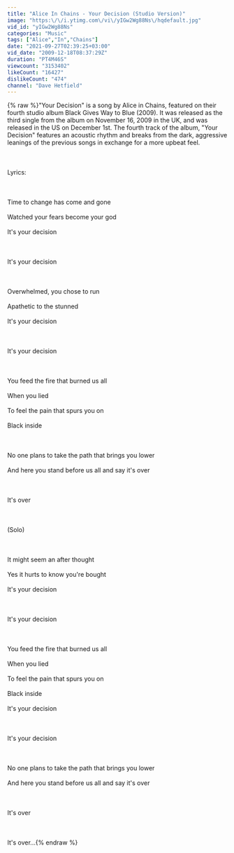 ```yaml
---
title: "Alice In Chains - Your Decision (Studio Version)"
image: "https:\/\/i.ytimg.com\/vi\/yIGw2Wg88Ns\/hqdefault.jpg"
vid_id: "yIGw2Wg88Ns"
categories: "Music"
tags: ["Alice","In","Chains"]
date: "2021-09-27T02:39:25+03:00"
vid_date: "2009-12-18T08:37:29Z"
duration: "PT4M46S"
viewcount: "3153402"
likeCount: "16427"
dislikeCount: "474"
channel: "Dave Hetfield"
---
```

{% raw %}&quot;Your Decision&quot; is a song by Alice in Chains, featured on their fourth studio album Black Gives Way to Blue (2009). It was released as the third single from the album on November 16, 2009 in the UK, and was released in the US on December 1st. The fourth track of the album, &quot;Your Decision&quot; features an acoustic rhythm and breaks from the dark, aggressive leanings of the previous songs in exchange for a more upbeat feel.<br /><br /><br /><br />Lyrics:<br /><br /><br /><br />Time to change has come and gone<br /><br />Watched your fears become your god<br /><br />It's your decision<br /><br /><br /><br />It's your decision<br /><br /><br /><br />Overwhelmed, you chose to run<br /><br />Apathetic to the stunned<br /><br />It's your decision<br /><br /><br /><br />It's your decision<br /><br /><br /><br />You feed the fire that burned us all<br /><br />When you lied<br /><br />To feel the pain that spurs you on<br /><br />Black inside<br /><br /><br /><br />No one plans to take the path that brings you lower<br /><br />And here you stand before us all and say it's over<br /><br /><br /><br />It's over<br /><br /><br /><br />(Solo)<br /><br /><br /><br />It might seem an after thought<br /><br />Yes it hurts to know you're bought<br /><br />It's your decision<br /><br /><br /><br />It's your decision<br /><br /><br /><br />You feed the fire that burned us all<br /><br />When you lied<br /><br />To feel the pain that spurs you on<br /><br />Black inside<br /><br />It's your decision<br /><br /><br /><br />It's your decision<br /><br /><br /><br />No one plans to take the path that brings you lower<br /><br />And here you stand before us all and say it's over<br /><br /><br /><br />It's over<br /><br /><br /><br />It's over...{% endraw %}
